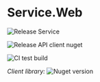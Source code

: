 # Service.Web

![Release Service](https://github.com/MyJetWallet/Service.Web/workflows/Release%20Service/badge.svg)

![Release API client nuget](https://github.com/MyJetWallet/Service.Web/workflows/Release%20API%20client%20nuget/badge.svg)

![CI test build](https://github.com/MyJetWallet/Service.Web/workflows/CI%20test%20build/badge.svg)

*Client library:* ![Nuget version](https://img.shields.io/nuget/v/MyJetWallet.Service.Web.Client?label=MyJetWallet.Service.Web.Client&style=social)

